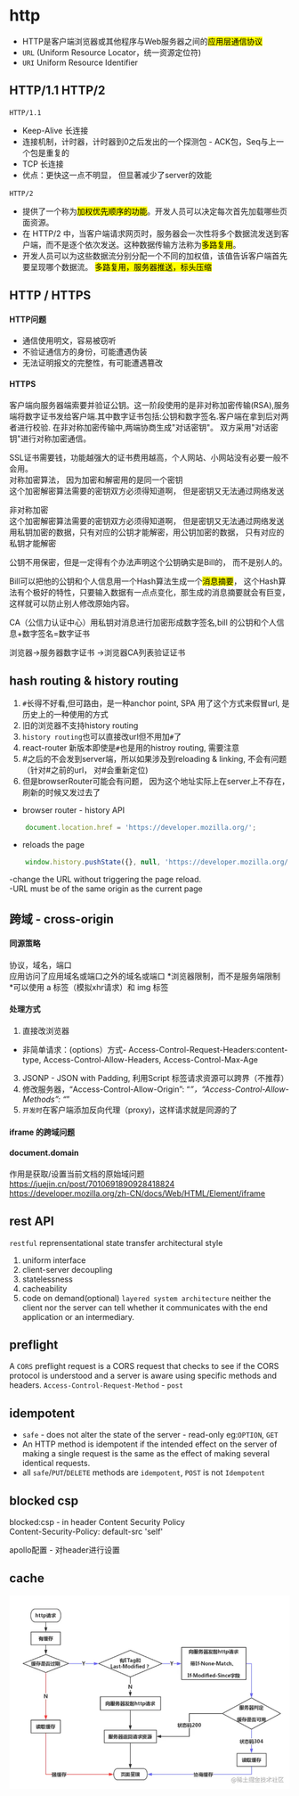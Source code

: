 # http

- HTTP是客户端浏览器或其他程序与Web服务器之间的<mark>应用层通信协议</mark>  
- `URL` (Uniform Resource Locator，统一资源定位符)  
- `URI` Uniform Resource Identifier

## HTTP/1.1 HTTP/2
`HTTP/1.1` <br>
- Keep-Alive 长连接<br>
- 连接机制，计时器，计时器到0之后发出的一个探测包 - ACK包，Seq与上一个包是重复的<br>
- TCP 长连接<br>
- 优点：更快这一点不明显， 但显著减少了server的效能<br>

`HTTP/2` 
- 提供了一个称为<mark>加权优先顺序的功能</mark>。开发人员可以决定每次首先加载哪些页面资源。
- 在 HTTP/2 中，当客户端请求网页时，服务器会一次性将多个数据流发送到客户端，而不是逐个依次发送。这种数据传输方法称为<mark>多路复用</mark>。
- 开发人员可以为这些数据流分别分配一个不同的加权值，该值告诉客户端首先要呈现哪个数据流。
<mark>多路复用，服务器推送，标头压缩</mark>

## HTTP / HTTPS
#### HTTP问题
- 通信使用明文，容易被窃听
- 不验证通信方的身份，可能遭遇伪装
- 无法证明报文的完整性，有可能遭遇篡改  

#### HTTPS
客户端向服务器端索要并验证公钥。这一阶段使用的是非对称加密传输(RSA),服务端将数字证书发给客户端.其中数字证书包括:公钥和数字签名.客户端在拿到后对两者进行校验.
在非对称加密传输中,两端协商生成"对话密钥"。
双方采用"对话密钥"进行对称加密通信。  

SSL证书需要钱，功能越强大的证书费用越高，个人网站、小网站没有必要一般不会用。  
对称加密算法， 因为加密和解密用的是同一个密钥  
这个加密解密算法需要的密钥双方必须得知道啊， 但是密钥又无法通过网络发送  

非对称加密  
这个加密解密算法需要的密钥双方必须得知道啊， 但是密钥又无法通过网络发送  
用私钥加密的数据，只有对应的公钥才能解密，用公钥加密的数据， 只有对应的私钥才能解密  

公钥不用保密，但是一定得有个办法声明这个公钥确实是Bill的， 而不是别人的。  

 Bill可以把他的公钥和个人信息用一个Hash算法生成一个<mark>消息摘要</mark>， 这个Hash算法有个极好的特性，只要输入数据有一点点变化，那生成的消息摘要就会有巨变，这样就可以防止别人修改原始内容。  

CA（公信力认证中心）用私钥对消息进行加密形成数字签名,bill 的公钥和个人信息+数字签名=数字证书  

浏览器->服务器数字证书 ->浏览器CA列表验证证书


## hash routing & history routing
1. `#`长得不好看,但可路由，是一种anchor point, SPA 用了这个方式来假冒url, 是历史上的一种使用的方式  
2. 旧的浏览器不支持history routing
3. `history routing`也可以直接改url但不用加`#`了 
4. react-router 新版本即使是`#`也是用的histroy routing, 需要注意  
5. #之后的不会发到server端，所以如果涉及到reloading & linking, 不会有问题（针对#之前的url， 对#会重新定位) 
6. 但是browserRouter可能会有问题， 因为这个地址实际上在server上不存在，刷新的时候又发过去了  
- browser router - history API

```javascript
    document.location.href = 'https://developer.mozilla.org/';
```
- reloads the page

```javascript
    window.history.pushState({}, null, 'https://developer.mozilla.org/');
```

-change the URL without triggering the page reload.  
-URL must be of the same origin as the current page  


## 跨域 - cross-origin  
#### 同源策略
协议，域名，端口  
应用访问了应用域名或端口之外的域名或端口
*浏览器限制，而不是服务端限制  
*可以使用 a 标签（模拟xhr请求）和 img 标签  

#### 处理方式  
1. 直接改浏览器  
* 非简单请求：(options）方式- Access-Control-Request-Headers:content-type, 
Access-Control-Allow-Headers, Access-Control-Max-Age  
3. JSONP - JSON with Padding, 利用Script 标签请求资源可以跨界（不推荐）  
4. 修改服务器，“Access-Control-Allow-Origin”: “*”，“Access-Control-Allow-Methods”: “*”  
5. `开发时`在客户端添加反向代理（proxy)，这样请求就是同源的了  

#### iframe 的跨域问题  
#### document.domain
作用是获取/设置当前文档的原始域问题  
https://juejin.cn/post/7010691890928418824
https://developer.mozilla.org/zh-CN/docs/Web/HTML/Element/iframe
## rest API
`restful` reprensentational state transfer architectural style
1. uniform interface
2. client-server decoupling
3. statelessness
4. cacheability
5. code on demand(optional)
`layered system architecture` neither the client nor the server can tell whether it communicates with the end application or an intermediary.

## preflight
A `CORS` preflight request is a CORS request that checks to see if the CORS protocol is understood and a server is aware using specific methods and headers.
`Access-Control-Request-Method` - `post`

## idempotent
- `safe` - does not alter the state of the server - read-only eg:`OPTION`, `GET`
- An HTTP method is idempotent if the intended effect on the server of making a single request is the same as the effect of making several identical requests.  
- all `safe`/`PUT`/`DELETE` methods are `idempotent`, `POST` is not `Idempotent`


## blocked csp
blocked:csp  - in header
Content Security Policy  
Content-Security-Policy: default-src 'self'

apollo配置 - 对header进行设置 

## cache
<img src = '../assets/http-cache.awebp'>
